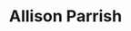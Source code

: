 ---
title: Allison Parrish
affiliation:
- class: Spring 2015
  role: Teacher
twitter: aparrish
github: aparrish
website: http://www.decontextualize.com
place: Brooklyn, USA
---